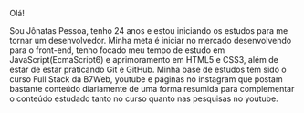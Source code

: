 Olá!
  
  Sou Jônatas Pessoa, tenho 24 anos e estou iniciando os estudos para me tornar um desenvolvedor. Minha meta é iniciar no mercado desenvolvendo para o front-end, tenho focado meu tempo de estudo em JavaScript(EcmaScript6) e aprimoramento em HTML5 e CSS3, além de estar de estar praticando Git e GitHub.
  Minha base de estudos tem sido o curso Full Stack da B7Web, youtube e páginas no instagram que postam bastante conteúdo diariamente de uma forma resumida para complementar o conteúdo estudado tanto no curso quanto nas pesquisas no youtube.




